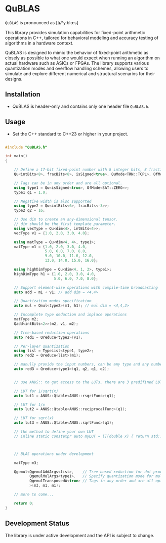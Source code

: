 # QuBLAS

`QuBLAS` is pronounced as  [tɕʰy.blɑ:s]

This library provides simulation capabilities for fixed-point arithmetic operations in C++, tailored for behavioral modeling and accuracy testing of algorithms in a hardware context.

QuBLAS is designed to mimic the behavior of fixed-point arithmetic as closely as possible to what one would expect when running an algorithm on actual hardware such as ASICs or FPGAs. The library supports various quantization modes and overflow handling schemes, allowing users to simulate and explore different numerical and structural scenarios for their designs.


## Installation

- QuBLAS is header-only and contains only one header file `QuBLAS.h`.

## Usage

- Set the C++ standard to C++23 or higher in your project.

```cpp

#include "QuBLAS.h"

int main()
{

    // Define a 17-bit fixed-point number with 8 integer bits, 8 fractional bits and a sign bit.
    Qu<intBits<8>, fracBits<8>, isSigned<true>, QuMode<TRN::TCPL>, OfMode<SAT::ZERO>> a = 1.0;

    // Tags can be in any order and are all optional.
    using type1 = Qu<isSigned<true>, OfMode<SAT::ZERO>>;
    type1 q1 = 1.0;

    // Negative width is also supported
    using type2 = Qu<intBits<6>, fracBits<-3>>;
    type2 q2 = 16;

    // Use dim to create an any-dimensional tensor.
    // dim should be the first template parameter.
    using vecType = Qu<dim<4>, intBits<4>>;
    vecType v1 = {1.0, 2.0, 3.0, 4.0};

    using matType = Qu<dim<4, 4>, type1>;
    matType m1 = {1.0, 2.0, 3.0, 4.0,
                  5.0, 6.0, 7.0, 8.0,
                  9.0, 10.0, 11.0, 12.0,
                  13.0, 14.0, 15.0, 16.0};

    using highDimType = Qu<dim<4, 1, 2>, type1>;
    highDimType h1 = {1.0, 2.0, 3.0, 4.0,
                      5.0, 6.0, 7.0, 8.0};

    // Support element-wise operations with compile-time broadcasting
    auto add = m1 + v1; // add dim = <4,4>

    // Quantization modes specification
    auto mul = Qmul<type2>(m1, h1); // mul dim = <4,4,2>

    // Incomplete type deduction and inplace operations
    matType m2;
    Qadd<intBits<2>>(m2, v1, m2);

    // Tree-based reduction operations
    auto red1 = Qreduce<type2>(v1);

    // Per-layer quantization
    using list = TypeList<type1, type2>;
    auto red2 = Qreduce<list>(m1);

    // manully provide the input numbers, can be any type and any number of arguments
    auto red3 = Qreduce<type1>(q1, q2, q1, q2);


    // use ANUS:: to get access to the LUTs, there are 3 predifined LUTs

    // LUT for 1/sqrt(x)
    auto lut1 = ANUS::Qtable<ANUS::rsqrtFunc>(q1);

    // LUT for 1/x
    auto lut2 = ANUS::Qtable<ANUS::reciprocalFunc>(q1);

    // LUT for sqrt(x)
    auto lut3 = ANUS::Qtable<ANUS::sqrtFunc>(q1);

    // the method to define your own LUT 
    // inline static constexpr auto myLUT = [](double x) { return std::exp(x); };



    // BLAS operations under development

    matType m3;

    Qgemul<QgemulAddArgs<list>,    // Tree-based reduction for dot product
           QgemulMulArgs<type1>,   // Specify quantization mode for multiplication
           QgemulTransposedA<true> // Tags in any order and are all optional as well
           >(m3, m1, m1);

    // more to come...

    return 0;
}
```

## Development Status

The library is under active development and the API is subject to change.
